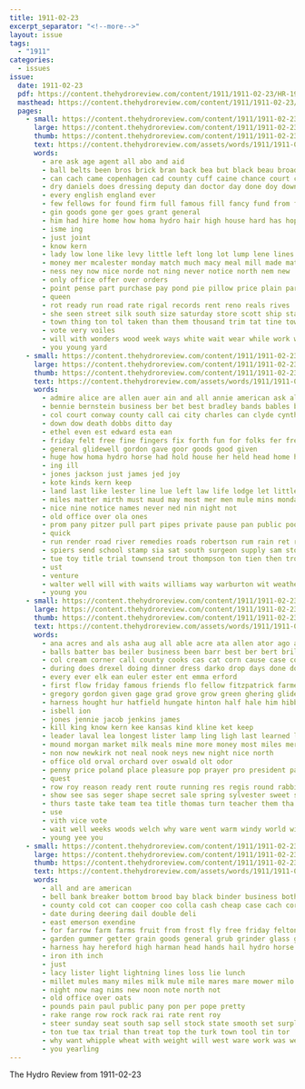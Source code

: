 ```yaml
---
title: 1911-02-23
excerpt_separator: "<!--more-->"
layout: issue
tags:
  - "1911"
categories:
  - issues
issue:
  date: 1911-02-23
  pdf: https://content.thehydroreview.com/content/1911/1911-02-23/HR-1911-02-23.pdf
  masthead: https://content.thehydroreview.com/content/1911/1911-02-23/masthead/HR-1911-02-23.jpg
  pages:
    - small: https://content.thehydroreview.com/content/1911/1911-02-23/small/HR-1911-02-23-01.jpg
      large: https://content.thehydroreview.com/content/1911/1911-02-23/large/HR-1911-02-23-01.jpg
      thumb: https://content.thehydroreview.com/content/1911/1911-02-23/thumbnails/HR-1911-02-23-01.jpg
      text: https://content.thehydroreview.com/assets/words/1911/1911-02-23/HR-1911-02-23-01.txt
      words:
        - are ask age agent all abo and aid
        - ball belts been bros brick bran back bea but black beau broadway block blaine business belt bond better braid board boys both bonds begin
        - can cach came copenhagen cad county cuff caine chance court chan conn church cording cease caddo corpora contin city carnegie call center cost cook clerk cash cream collar combs
        - dry daniels does dressing deputy dan doctor day done doy down dress doubt
        - every english england ever
        - few fellows for found firm full famous fill fancy fund from free fall face
        - gin goods gone ger goes grant general
        - him had hire home how homa hydro hair high house hard has hopes hundred
        - isme ing
        - just joint
        - know kern
        - lady low lone like levy little left long lot lump lene lines later lace last linen line less
        - money mer mcalester monday match much macy meal mill made matter means mound might muslin most myers must market mens may more
        - ness ney now nice norde not ning never notice north nem new
        - only office offer over orders
        - point pense part purchase pay pond pie pillow price plain park per pins piece people prom public past
        - queen
        - rot ready run road rate rigal records rent reno reals rives
        - she seen street silk south size saturday store scott ship start sheer sager salary special spring seger suite smooth subject say service season silks styles save stands school see seat suits shorts safe sheets strong sickles set stand sale
        - town thing ton tol taken than them thousand trim tat tine towns the tax trom then tunstall torney take
        - vote very voiles
        - will with wonders wood week ways white wait wear while work went weeks wash way well wedgewood was woods wien
        - you young yard
    - small: https://content.thehydroreview.com/content/1911/1911-02-23/small/HR-1911-02-23-02.jpg
      large: https://content.thehydroreview.com/content/1911/1911-02-23/large/HR-1911-02-23-02.jpg
      thumb: https://content.thehydroreview.com/content/1911/1911-02-23/thumbnails/HR-1911-02-23-02.jpg
      text: https://content.thehydroreview.com/assets/words/1911/1911-02-23/HR-1911-02-23-02.txt
      words:
        - admire alice are allen auer ain and all annie american ask alls abe ake alan
        - bennie bernstein business ber bet best bradley bands bables bring breeding but book bobbe back bodily
        - col court conway county call cai city charles can clyde cynthia chop case china cloud come cash candy
        - down dow death dobbs ditto day
        - ethel even est edward esta ean
        - friday felt free fine fingers fix forth fun for folks fer fred from fry
        - general glidewell gordon gave goor goods good given
        - huge how homa hydro horse had hold house her held head home him
        - ing ill
        - jones jackson just james jed joy
        - kote kinds kern keep
        - land last like lester line lue left law life lodge let little less likes
        - miles matter mirth must maud may most mer men mule mins monday mon music mail mill merry miss mis mayme mccarty moulton moren mus muster maria
        - nice nine notice names never ned nin night not
        - old office over ola ones
        - prom pany pitzer pull part pipes private pause pan public poor plate per peo pump pack pure
        - quick
        - run render road river remedies roads robertson rum rain ret rates red
        - spiers send school stamp sia sat south surgeon supply sam store sunday she show stock squirrel said selina sweet season six smiles schools see saturday steady stole spain sai sale setting scott say
        - tue toy title trial townsend trout thompson ton tien then trom tok triplett take them the
        - ust
        - venture
        - walter well will with waits williams way warburton wit weather while wire was weatherford white work went waters wil write wife
        - young you
    - small: https://content.thehydroreview.com/content/1911/1911-02-23/small/HR-1911-02-23-03.jpg
      large: https://content.thehydroreview.com/content/1911/1911-02-23/large/HR-1911-02-23-03.jpg
      thumb: https://content.thehydroreview.com/content/1911/1911-02-23/thumbnails/HR-1911-02-23-03.jpg
      text: https://content.thehydroreview.com/assets/words/1911/1911-02-23/HR-1911-02-23-03.txt
      words:
        - ana acres and als asha aug all able acre ata allen ator ago alfalfa are apple
        - balls batter bas beiler business been barr best ber bert brilliant buck bette buff boo butler better bankers bunch barn bass barley but brought bus black below ben big brief butter
        - col cream corner call county cooks cas cat corn cause case come carnegie came char cake care chick cloud cash chim city canton carrier con cook cool ching carver chambers cox cold cad clear choice cock caddo can cotton coffee
        - during does drexel doing dinner dress darko drop days done down detter dunnington day
        - every ever elk ean euler ester ent emma erford
        - first flow friday famous friends flo fellow fitzpatrick farmer few fried fruit farm free felton fine from finley fresh forget for fos
        - gregory gordon given gage grad grove grow green ghering glidewell ger good grade garden going gun grown graham games ground
        - harness hought hur hatfield hungate hinton half hale him hibbs hattie hydro harper has ham hal homes heater home health her honor hardware hot hatch hafer house
        - isbell ion
        - jones jennie jacob jenkins james
        - kill king know kern kee kansas kind kline ket keep
        - leader laval lea longest lister lamp ling ligh last learned locust low lynn leta long let land las lone light liles lehman lou lite
        - mound morgan market milk meals mine more money most miles merit man male members mis mill may mills monday miller made miss matters mildred meadow
        - non now newkirk not neal nook neys new night nice north
        - office old orval orchard over oswald olt odor
        - penny price poland place pleasure pop prayer pro president pack pope part pure pearl por per plenty palmer pledge perfect pie
        - quest
        - row roy reason ready rent route running res regis round rabbit record road run reno rain rock roads
        - show see sas seger shape secret sale spring sylvester sweet service southall sit sau south stock saturday son snyder smoke souri salb sunday surprise shade sell sali smith saving simmons seed school state salad seeds
        - thurs taste take team tea title thomas turn teacher them tha toa tee ton train tracy town the
        - use
        - vith vice vote
        - wait well weeks woods welch why ware went warm windy world will want worth weatherford way work wicks win wheat was water wife waste wright week with while wind white
        - young yee you
    - small: https://content.thehydroreview.com/content/1911/1911-02-23/small/HR-1911-02-23-04.jpg
      large: https://content.thehydroreview.com/content/1911/1911-02-23/large/HR-1911-02-23-04.jpg
      thumb: https://content.thehydroreview.com/content/1911/1911-02-23/thumbnails/HR-1911-02-23-04.jpg
      text: https://content.thehydroreview.com/assets/words/1911/1911-02-23/HR-1911-02-23-04.txt
      words:
        - all and are american
        - bell bank breaker bottom brood bay black binder business both box bear bot back bull brown buggy ber
        - county cold cot can cooper coo colla cash cheap case cach corn colony colt cashier common cattle cane
        - date during deering dail double deli
        - east emerson exendine
        - for farrow farm farms fruit from frost fly free friday felton foot
        - garden gummer getter grain goods general grub grinder glass guare gray gun guitar golden good gang glimpse
        - harness hay hereford high harman head hands hail hydro horse hardware harrow had
        - iron ith inch
        - just
        - lacy lister light lightning lines loss lie lunch
        - millet mules many miles milk mule mile mares mare mower milo
        - night now nag nims new noon note north not
        - old office over oats
        - pounds pain paul public pany pon per pope pretty
        - rake range row rock rack rai rate rent roy
        - steer sunday seat south sap sell stock state smooth set surplus sah saw self span sale sow soon sled shoats stay spring straw special standard sickle soo steers seed
        - ton tue tax trial than treat top the turk town tool tin tor
        - why want whipple wheat with weight will west ware work was western wagon
        - you yearling
---
```


The Hydro Review from 1911-02-23

<!--more-->

